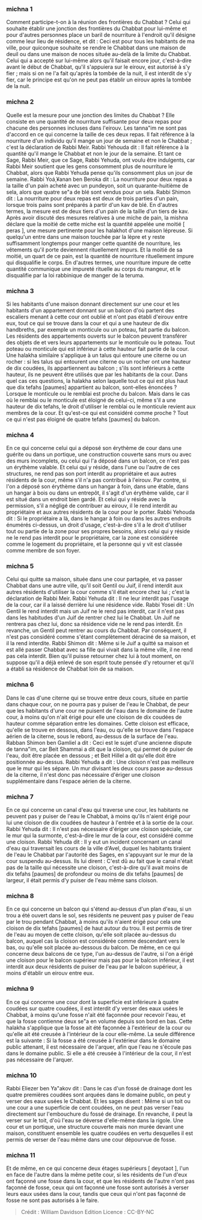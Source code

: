 
### michna 1
Comment participe-t-on à la réunion des frontières du Chabbat ? Celui qui souhaite établir une jonction des frontières du Chabbat pour lui-même et pour d'autres personnes place un baril de nourriture à l'endroit qu'il désigne comme leur lieu de résidence, et dit : Ceci est pour tous les habitants de ma ville, pour quiconque souhaite se rendre le Chabbat dans une maison de deuil ou dans une maison de noces située au-delà de la limite du Chabbat. Celui qui a accepté sur lui-même alors qu'il faisait encore jour, c'est-à-dire avant le début de Chabbat, qu'il s'appuiera sur le eirouv, est autorisé à s'y fier ; mais si on ne l'a fait qu'après la tombée de la nuit, il est interdit de s'y fier, car le principe est qu'on ne peut pas établir un eirouv après la tombée de la nuit.

### michna 2
Quelle est la mesure pour une jonction des limites du Chabbat ? Elle consiste en une quantité de nourriture suffisante pour deux repas pour chacune des personnes incluses dans l'eirouv. Les tanna"im ne sont pas d'accord en ce qui concerne la taille de ces deux repas. Il fait référence à la nourriture d'un individu qu'il mange un jour de semaine et non le Chabbat ; c'est la déclaration de Rabbi Meir. Rabbi Yehouda dit : Il fait référence à la quantité qu'il mange le Chabbat et non le jour de la semaine. Et tant ce Sage, Rabbi Meir, que ce Sage, Rabbi Yehuda, ont voulu être indulgents, car Rabbi Meir soutient que les gens consomment plus de nourriture le Chabbat, alors que Rabbi Yehuda pense qu'ils consomment plus un jour de semaine. Rabbi Yoá¸¥anan ben Beroka dit : La nourriture pour deux repas a la taille d'un pain acheté avec un pundeyon, soit un quarante-huitième de sela, alors que quatre se"a de blé sont vendus pour un sela. Rabbi Shimon dit : La nourriture pour deux repas est deux de trois parties d'un pain, lorsque trois pains sont préparés à partir d'un kav de blé. En d'autres termes, la mesure est de deux tiers d'un pain de la taille d'un tiers de kav. Après avoir discuté des mesures relatives à une miche de pain, la mishna déclare que la moitié de cette miche est la quantité appelée une moitié [ peras ], une mesure pertinente pour les halakhot d'une maison lépreuse. Si quelqu'un entre dans une maison touchée par la lèpre et y reste suffisamment longtemps pour manger cette quantité de nourriture, les vêtements qu'il porte deviennent rituellement impurs. Et la moitié de sa moitié, un quart de ce pain, est la quantité de nourriture rituellement impure qui disqualifie le corps. En d'autres termes, une nourriture impure de cette quantité communique une impureté rituelle au corps du mangeur, et le disqualifie par la loi rabbinique de manger de la teruma.

### michna 3
Si les habitants d'une maison donnant directement sur une cour et les habitants d'un appartement donnant sur un balcon d'où partent des escaliers menant à cette cour ont oublié et n'ont pas établi d'eirouv entre eux, tout ce qui se trouve dans la cour et qui a une hauteur de dix handbreths, par exemple un monticule ou un poteau, fait partie du balcon. Les résidents des appartements ouverts sur le balcon peuvent transférer des objets de et vers leurs appartements sur le monticule ou le poteau. Tout poteau ou monticule qui est inférieur à cette hauteur fait partie de la cour. Une halakha similaire s'applique à un talus qui entoure une citerne ou un rocher : si les talus qui entourent une citerne ou un rocher ont une hauteur de dix coudées, ils appartiennent au balcon ; s'ils sont inférieurs à cette hauteur, ils ne peuvent être utilisés que par les habitants de la cour. Dans quel cas ces questions, la halakha selon laquelle tout ce qui est plus haut que dix tefahs [paumes] appartient au balcon, sont-elles énoncées ? Lorsque le monticule ou le remblai est proche du balcon. Mais dans le cas où le remblai ou le monticule est éloigné de celui-ci, même s'il a une hauteur de dix tefahs, le droit d'utiliser le remblai ou le monticule revient aux membres de la cour. Et qu'est-ce qui est considéré comme proche ? Tout ce qui n'est pas éloigné de quatre tefahs [paumes] du balcon.

### michna 4
En ce qui concerne celui qui a déposé son érythème de cour dans une guérite ou dans un portique, une construction couverte sans murs ou avec des murs incomplets, ou celui qui l'a déposé dans un balcon, ce n'est pas un érythème valable. Et celui qui y réside, dans l'une ou l'autre de ces structures, ne rend pas son port interdit au propriétaire et aux autres résidents de la cour, même s'il n'a pas contribué à l'eirouv. Par contre, si l'on a déposé son érythème dans un hangar à foin, dans une étable, dans un hangar à bois ou dans un entrepôt, il s'agit d'un érythème valide, car il est situé dans un endroit bien gardé. Et celui qui y réside avec la permission, s'il a négligé de contribuer au eirouv, il le rend interdit au propriétaire et aux autres résidents de la cour pour le porter. Rabbi Yehouda dit : Si le propriétaire a là, dans le hangar à foin ou dans les autres endroits énumérés ci-dessus, un droit d'usage, c'est-à-dire s'il a le droit d'utiliser tout ou partie de la zone pour ses propres besoins, alors celui qui y réside ne le rend pas interdit pour le propriétaire, car la zone est considérée comme le logement du propriétaire, et la personne qui y vit est classée comme membre de son foyer.

### michna 5
Celui qui quitte sa maison, située dans une cour partagée, et va passer Chabbat dans une autre ville, qu'il soit Gentil ou Juif, il rend interdit aux autres résidents d'utiliser la cour comme s'il était encore chez lui ; c'est la déclaration de Rabbi Meir. Rabbi Yehuda dit : Il ne leur interdit pas l'usage de la cour, car il a laissé derrière lui une résidence vide. Rabbi Yosei dit : Un Gentil le rend interdit mais un Juif ne le rend pas interdit, car il n'est pas dans les habitudes d'un Juif de rentrer chez lui le Chabbat. Un Juif ne rentrera pas chez lui, donc sa résidence vide ne le rend pas interdit. En revanche, un Gentil peut rentrer au cours du Chabbat. Par conséquent, il n'est pas considéré comme s'étant complètement déraciné de sa maison, et il la rend interdite. Rabbi Shimon dit : Même si le Juif a quitté sa maison et est allé passer Chabbat avec sa fille qui vivait dans la même ville, il ne rend pas cela interdit. Bien qu'il puisse retourner chez lui à tout moment, on suppose qu'il a déjà enlevé de son esprit toute pensée d'y retourner et qu'il a établi sa résidence de Chabbat loin de sa maison.

### michna 6
Dans le cas d'une citerne qui se trouve entre deux cours, située en partie dans chaque cour, on ne pourra pas y puiser de l'eau le Chabbat, de peur que les habitants d'une cour ne puisent de l'eau dans le domaine de l'autre cour, à moins qu'on n'ait érigé pour elle une cloison de dix coudées de hauteur comme séparation entre les domaines. Cette cloison est efficace, qu'elle se trouve en dessous, dans l'eau, ou qu'elle se trouve dans l'espace aérien de la citerne, sous le rebord, au-dessus de la surface de l'eau. Rabban Shimon ben Gamliel a dit : Ceci est le sujet d'une ancienne dispute de tanna"im, car Beit Shammai a dit que la cloison, qui permet de puiser de l'eau, doit être placée en dessous ; et Beit Hillel a dit qu'elle doit être positionnée au-dessus. Rabbi Yehuda a dit : Une cloison n'est pas meilleure que le mur qui les sépare. Un mur divisant les deux cours passe au-dessus de la citerne, il n'est donc pas nécessaire d'ériger une cloison supplémentaire dans l'espace aérien de la citerne.

### michna 7
En ce qui concerne un canal d'eau qui traverse une cour, les habitants ne peuvent pas y puiser de l'eau le Chabbat, à moins qu'ils n'aient érigé pour lui une cloison de dix coudées de hauteur à l'entrée et à la sortie de la cour. Rabbi Yehuda dit : Il n'est pas nécessaire d'ériger une cloison spéciale, car le mur qui la surmonte, c'est-à-dire le mur de la cour, est considéré comme une cloison. Rabbi Yehuda dit : Il y eut un incident concernant un canal d'eau qui traversait les cours de la ville d'Avel, duquel les habitants tiraient de l'eau le Chabbat par l'autorité des Sages, en s'appuyant sur le mur de la cour suspendu au-dessus. Ils lui dirent : C'est dû au fait que le canal n'était pas de la taille qui nécessite une cloison, c'est-à-dire qu'il avait moins de dix tefahs [paumes] de profondeur ou moins de dix tefahs [paumes] de largeur, il était permis d'y puiser de l'eau même sans cloison.

### michna 8
En ce qui concerne un balcon qui s'étend au-dessus d'un plan d'eau, si un trou a été ouvert dans le sol, ses résidents ne peuvent pas y puiser de l'eau par le trou pendant Chabbat, à moins qu'ils n'aient érigé pour cela une cloison de dix tefahs [paumes] de haut autour du trou. Il est permis de tirer de l'eau au moyen de cette cloison, qu'elle soit placée au-dessus du balcon, auquel cas la cloison est considérée comme descendant vers le bas, ou qu'elle soit placée au-dessous du balcon. De même, en ce qui concerne deux balcons de ce type, l'un au-dessus de l'autre, si l'on a érigé une cloison pour le balcon supérieur mais pas pour le balcon inférieur, il est interdit aux deux résidents de puiser de l'eau par le balcon supérieur, à moins d'établir un eirouv entre eux.

### michna 9
En ce qui concerne une cour dont la superficie est inférieure à quatre coudées sur quatre coudées, il est interdit d'y verser des eaux usées le Chabbat, à moins qu'une fosse n'ait été façonnée pour recevoir l'eau, et que la fosse contienne deux se"a en volume depuis son bord en bas. Cette halakha s'applique que la fosse ait été façonnée à l'extérieur de la cour ou qu'elle ait été creusée à l'intérieur de la cour elle-même. La seule différence est la suivante : Si la fosse a été creusée à l'extérieur dans le domaine public attenant, il est nécessaire de l'arquer, afin que l'eau ne s'écoule pas dans le domaine public. Si elle a été creusée à l'intérieur de la cour, il n'est pas nécessaire de l'arquer.

### michna 10
Rabbi Eliezer ben Ya"akov dit : Dans le cas d'un fossé de drainage dont les quatre premières coudées sont arquées dans le domaine public, on peut y verser des eaux usées le Chabbat. Et les sages disent : Même si un toit ou une cour a une superficie de cent coudées, on ne peut pas verser l'eau directement sur l'embouchure du fossé de drainage. En revanche, il peut la verser sur le toit, d'où l'eau se déverse d'elle-même dans la rigole. Une cour et un portique, une structure couverte mais non murée devant une maison, constituent ensemble les quatre coudées en vertu desquelles il est permis de verser de l'eau même dans une cour dépourvue de fosse.

### michna 11
Et de même, en ce qui concerne deux étages supérieurs [ deyotaot ], l'un en face de l'autre dans la même petite cour, si les résidents de l'un d'eux ont façonné une fosse dans la cour, et que les résidents de l'autre n'ont pas façonné de fosse, ceux qui ont façonné une fosse sont autorisés à verser leurs eaux usées dans la cour, tandis que ceux qui n'ont pas façonné de fosse ne sont pas autorisés à le faire.

>Crédit : William Davidson Edition
>Licence : CC-BY-NC